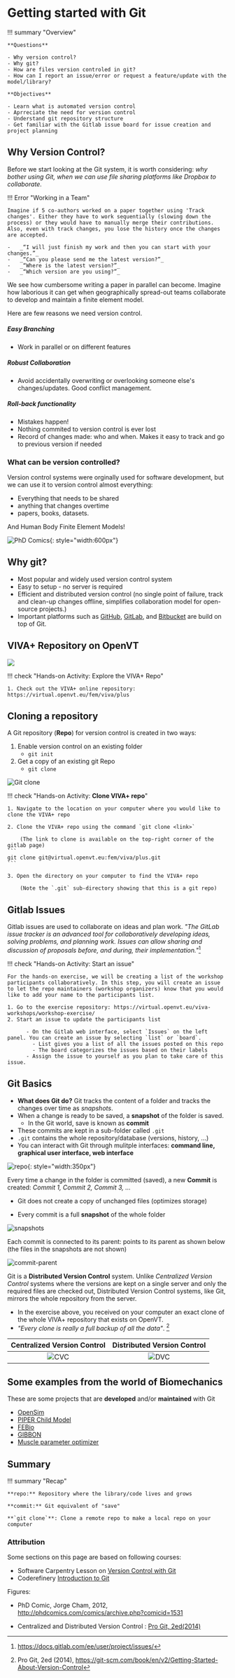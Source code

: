# **Getting started with Git**

!!! summary "Overview" 

    **Questions**

    - Why version control?
    - Why git?
    - How are files version controled in git?
    - How can I report an issue/error or request a feature/update with the model/library?
  
    **Objectives** 
  
    - Learn what is automated version control
    - Aprreciate the need for version control
    - Understand git repository structure
    - Get familiar with the Gitlab issue board for issue creation and project planning
   
## **Why Version Control?**

Before we start looking at the Git system, it is worth considering: _why bother using Git, when we can use file sharing platforms like Dropbox to collaborate._

!!! Error "Working in a Team"

    Imagine if 5 co-authors worked on a paper together using 'Track changes'. Either they have to work sequentially (slowing down the process) or they would have to manually merge their contributions. Also, even with track changes, you lose the history once the changes are accepted. 
     
    -   _“I will just finish my work and then you can start with your changes.”_
    -   _“Can you please send me the latest version?”_
    -   _“Where is the latest version?”_
    -   _“Which version are you using?”_

We see how cumbersome writing a paper in parallel can become. Imagine how laborious it can get when geographically spread-out teams collaborate to develop and maintain a finite element model.

Here are few reasons we need version control.

##### Easy Branching

- Work in parallel or on different features

##### Robust Collaboration

- Avoid accidentally overwriting or overlooking someone else's changes/updates. Good conflict management.

##### Roll-back functionality

- Mistakes happen!
- Nothing commited to version control is ever lost
- Record of changes made: who and when. Makes it easy to track and go to previous version if needed
  
### What can be version controlled?

Version control systems were orginally used for software development, but we can use it to version control almost everything:

- Everything that needs to be shared
- anything that changes overtime
- papers, books, datasets.

And Human Body Finite Element Models!

![PhD Comics](img/phd-comic-VC.gif#center){: style="width:600px"}

## **Why git?**

- Most popular and widely used version control system
- Easy to setup - no server is required
- Efficient and distributed version control (no single point of failure, track and clean-up changes offline, simplifies collaboration model for open-source projects.)
- Important platforms such as [GitHub](https://github.com), [GitLab](https://gitlab.com), and [Bitbucket](https://bitbucket.org) are build on top of Git.

<!---
_(This list is an abridged version from CodeRefinery course 'Introduction to Git' [^2])_
[^2]: https://coderefinery.github.io/git-intro/01-motivation/#why-git
-->

## **VIVA+ Repository on OpenVT**

![](img/vivaplus-remote-repo.png)


!!! check "Hands-on Activity: Explore the VIVA+ Repo" 
        
    1. Check out the VIVA+ online repository: https://virtual.openvt.eu/fem/viva/plus

## **Cloning a repository**

A Git repository (**Repo**) for  version control is created in two ways:

1. Enable version control on an existing folder
    - `git init`
2. Get a copy of an existing git Repo
    - `git clone`

![Git clone](img/git-clone_1.png)

!!! check "Hands-on Activity: **Clone VIVA+ repo**" 
    
    1. Navigate to the location on your computer where you would like to clone the VIVA+ repo
   
    2. Clone the VIVA+ repo using the command `git clone <link>` 
        
        (The link to clone is available on the top-right corner of the gitlab page)
    ```
    git clone git@virtual.openvt.eu:fem/viva/plus.git
    ```

    3. Open the directory on your computer to find the VIVA+ repo 
   
        (Note the `.git` sub-directory showing that this is a git repo)

## **Gitlab Issues**

Gitlab issues are used to collaborate on ideas and plan work. _"The GitLab issue tracker is an advanced tool for collaboratively developing ideas, solving problems, and planning work. Issues can allow sharing and discussion of proposals before, and during, their implementation."_[^10]

[^10]: https://docs.gitlab.com/ee/user/project/issues/

!!! check "Hands-on Activity: Start an issue" 

    For the hands-on exercise, we will be creating a list of the workshop participants collaboratively. In this step, you will create an issue to let the repo maintainers (workshop organizers) know that you would like to add your name to the participants list.

    1. Go to the exercise repository: https://virtual.openvt.eu/viva-workshops/workshop-exercise/
    2. Start an issue to update the participants list 

          - On the Gitlab web interface, select `Issues` on the left panel. You can create an issue by selecting `list` or `board`.
            - List gives you a list of all the issues posted on this repo
            - The board categorizes the issues based on their labels
          - Assign the issue to yourself as you plan to take care of this issue.

## **Git Basics**

- **What does Git do?** Git tracks the content of a folder and tracks the changes over time as _snapshots_.
- When a change is ready to be saved, a **snapshot** of the folder is saved.
  - In the Git world, save is known as **commit**
- These commits are kept in a sub-folder called `.git`
- `.git` contains the whole repository/database (versions, history, ...)
- You can interact with Git through mulitple interfaces: **command line, graphical user interface, web interface**

![repo](img/repo_vivaplus.png#center){: style="width:350px"}

Every time a change in the folder is committed (saved), a new **Commit** is created: _Commit 1, Commit 2, Commit 3, ..._

- Git does not create a copy of unchanged files (optimizes storage)

- Every commit is a full **snapshot** of the whole folder

![snapshots](img/snapshots.png)

Each commit is connected to its parent: points to its parent as shown below (the files in the snapshots are not shown)

![commit-parent](img/commit-parent.png)


Git is a **Distributed Version Control** system. Unlike _Centralized Version Control_ systems where the versions are kept on a single server and only the required files are checked out, Distributed Version Control systems, like Git, mirrors the whole repository from the server.

- In the exercise above, you received on your computer an exact clone of the whole VIVA+ repository that exists on OpenVT. 
- _"Every clone is really a full backup of all the data"_. [^dvc]

[^dvc]: Pro Git, 2ed (2014), https://git-scm.com/book/en/v2/Getting-Started-About-Version-Control

| **Centralized Version Control** | **Distributed Version Control** |
|:-------------------------------:|:-------------------------------:|
|       ![CVC](img/CVC.png)       |       ![DVC](img/DVC.png)       |

## Some examples from the world of Biomechanics

These are some projects that are **developed** and/or **maintained** with Git

- [OpenSim](https://github.com/opensim-org/opensim-core)
- [PIPER Child Model](https://gitlab.inria.fr/piper/child)
- [FEBio](https://github.com/febiosoftware/FEBio)
- [GIBBON](https://github.com/gibbonCode/GIBBON)
- [Muscle parameter optimizer](https://github.com/modenaxe/MuscleParamOptimizer)

## **Summary**

!!! summary "Recap" 
    
    **repo:** Repository where the library/code lives and grows

    **commit:** Git equivalent of "save"

    **`git clone`**: Clone a remote repo to make a local repo on your computer

### Attribution

Some sections on this page are based on following courses:

- Software Carpentry Lesson on [Version Control with Git](http://swcarpentry.github.io/git-novice/)
- Coderefinery [Introduction to Git](https://coderefinery.github.io/git-intro/)

Figures:

- PhD Comic, Jorge Cham, 2012, http://phdcomics.com/comics/archive.php?comicid=1531

- Centralized and Distributed Version Control : [Pro Git, 2ed(2014)](https://git-scm.com/book/en/v2)